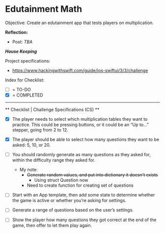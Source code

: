 #  Edutainment Math

Objective: Create an edutainment app that tests players on multiplication.

**Reflection:**
- Post: *TBA*

***House Keeping***

Project specifications:
- https://www.hackingwithswift.com/guide/ios-swiftui/3/3/challenge

Index for Checklist:
- [ ] = TO-DO
- [x] = COMPLETED
___

** Checklist | Challenge Specifications (CS) **

- [x]  The player needs to select which multiplication tables they want to practice. This could be pressing buttons, or it could be an “Up to…” stepper, going from 2 to 12.

- [x] The player should be able to select how many questions they want to be asked: 5, 10, or 20.

- [ ] You should randomly generate as many questions as they asked for, within the difficulty range they asked for.
    - My note:
        - ~~Generate random values, and put into dictionary it doesn't exists~~
            - Using struct Question now
        - Need to create function for creating set of questions

- [ ] Start with an App template, then add some state to determine whether the game is active or whether you’re asking for settings.

- [ ] Generate a range of questions based on the user’s settings.

- [ ] Show the player how many questions they got correct at the end of the game, then offer to let them play again.

